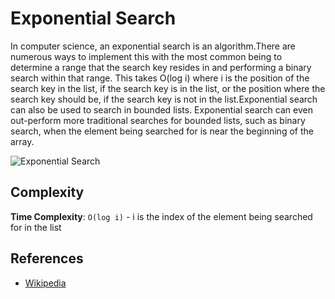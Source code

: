 # Exponential Search

In computer science, an exponential search is an algorithm.There are numerous ways to implement this with the most common being to determine a range that the search key
resides in and performing a binary search within that range. This takes O(log i) where i is the position of the search key in the list, if the search key is in the list,
or the position where the search key should be, if the search key is not in the list.Exponential search can also be used to search in bounded lists. Exponential search 
can even out-perform more traditional searches for bounded lists, such as binary search, when the element being searched for is near the beginning of the array.

![Exponential Search](https://upload.wikimedia.org/wikipedia/commons/4/45/Exponential_search.svg)

## Complexity

**Time Complexity**: `O(log i)` -  i is the index of the element being searched for in the list

## References

- [Wikipedia](https://en.wikipedia.org/wiki/Exponential_search)
